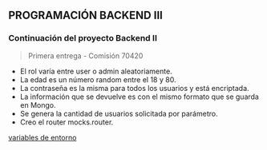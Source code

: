 ## PROGRAMACIÓN BACKEND III

### Continuación del proyecto Backend II

> Primera entrega - Comisión 70420

- El rol varía entre user o admin aleatoriamente.
- La edad es un número random entre el 18 y 80.
- La contraseña es la misma para todos los usuarios y está encriptada.
- La información que se devuelve es con el mismo formato que se guarda en Mongo.
- Se genera la cantidad de usuarios solicitada por parámetro.<br>
- Creo el router mocks.router.

[variables de entorno](https://drive.google.com/drive/folders/1qbyFEGuxyUYIFf79tzSrvzeB1R_A4ycv?usp=drive_link)<br>
